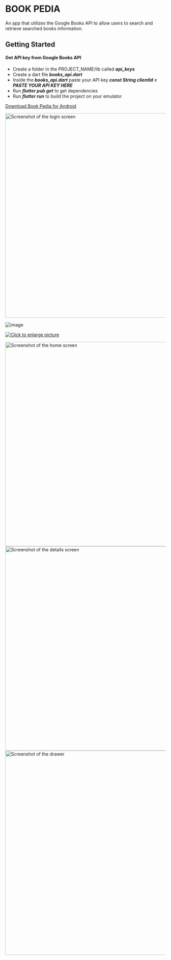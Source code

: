 # BOOK PEDIA

An app that utilizes the Google Books API to allow users to search and retrieve searched
books information.

## Getting Started

#### Get API key from Google Books API
- Create a folder in the PROJECT_NAME/lib called ***api_keys***
- Create a dart file ***books_api.dart*** 
- Inside the ***books_api.dart*** paste your API key ***const String clientId = PASTE YOUR API KEY HERE***
- Run ***flutter pub get*** to get dependencies
- Run ***flutter run*** to build the project on your emulator

[Download Book Pedia for Android](https://github.com/unknownaloy/book_pedia/raw/master/apk/book_pedia.apk)

<img alt="Screenshot of the login screen" src="https://drive.google.com/uc?export=view&id=1osb3CmeRpLYdlVVDczpSH7SaK1DwcasR" height="640">

![image](https://drive.google.com/file/d/11q_pgR118nx5whfH6QmBAFLqYTst3Y-_)

<a href="https://drive.google.com/file/d/11q_pgR118nx5whfH6QmBAFLqYTst3Y-_"><img src="https://drive.google.com/uc?export=view&id=<FILEID>" style="height: 650px; max-width: 100%; height: auto" title="Click to enlarge picture" />

<img alt="Screenshot of the home screen" src="https://drive.google.com/uc?export=view&id=1hU3odk1pT9JdPnjmRY-VBbo6oFLEkLYf" height="640"> 

<img alt="Screenshot of the details screen" src="https://drive.google.com/uc?export=view&id=1KaVAMHl3iaekGoeossGb53jFf2vAbB54" height="640"> 

<img alt="Screenshot of the drawer" src="https://drive.google.com/uc?export=view&id=1rqezYVlJ0pGeVcW0y4xP7HAZe3mh063r" height="640"> 

